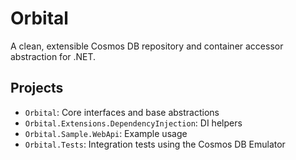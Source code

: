 # Orbital

A clean, extensible Cosmos DB repository and container accessor abstraction for .NET.

## Projects

- `Orbital`: Core interfaces and base abstractions
- `Orbital.Extensions.DependencyInjection`: DI helpers
- `Orbital.Sample.WebApi`: Example usage
- `Orbital.Tests`: Integration tests using the Cosmos DB Emulator